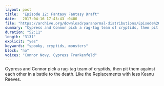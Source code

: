 ```yaml
---
layout: post
title:  "Episode 12: Fantasy Fantasy Draft"
date:   2017-04-16 17:43:43 -0400
file: "https://archive.org/download/paranormal-distributions/Episode%2012%20-%20Fantasy%20Fantasy%20Draft.mp3"
summary: "Cypress and Connor pick a rag-tag team of cryptids, then pit them against each other in a battle to the death. Like the Replacements with less Keanu Reeves."
duration: "52:11" 
length: "3131"
explicit: "yes" 
keywords: "spooky, cryptids, monsters"
block: "no" 
voices: "Connor Novy, Cypress Frankenfeld"
---
```

Cypress and Connor pick a rag-tag team of cryptids, then pit them against each other in a battle to the death. Like the Replacements with less Keanu Reeves.